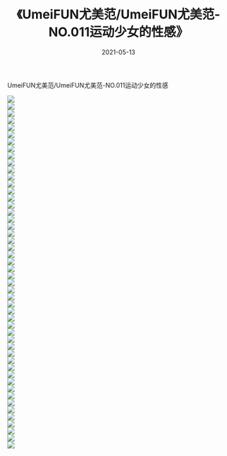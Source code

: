 ﻿---
layout: post
title:  《UmeiFUN尤美范/UmeiFUN尤美范-NO.011运动少女的性感》
date:   2021-05-13
img: http://pic.660000.xyz/1:/网络美图/2021/UmeiFUN尤美范/UmeiFUN尤美范-NO.011运动少女的性感/000.jpg
categories: [美女, 清纯, 唯美]
---

UmeiFUN尤美范/UmeiFUN尤美范-NO.011运动少女的性感

 ![](http://pic.660000.xyz/1:/网络美图/2021/UmeiFUN尤美范/UmeiFUN尤美范-NO.011运动少女的性感/001.jpg) <br>![](http://pic.660000.xyz/1:/网络美图/2021/UmeiFUN尤美范/UmeiFUN尤美范-NO.011运动少女的性感/002.jpg) <br>![](http://pic.660000.xyz/1:/网络美图/2021/UmeiFUN尤美范/UmeiFUN尤美范-NO.011运动少女的性感/003.jpg) <br>![](http://pic.660000.xyz/1:/网络美图/2021/UmeiFUN尤美范/UmeiFUN尤美范-NO.011运动少女的性感/004.jpg) <br>![](http://pic.660000.xyz/1:/网络美图/2021/UmeiFUN尤美范/UmeiFUN尤美范-NO.011运动少女的性感/005.jpg) <br>![](http://pic.660000.xyz/1:/网络美图/2021/UmeiFUN尤美范/UmeiFUN尤美范-NO.011运动少女的性感/006.jpg) <br>![](http://pic.660000.xyz/1:/网络美图/2021/UmeiFUN尤美范/UmeiFUN尤美范-NO.011运动少女的性感/007.jpg) <br>![](http://pic.660000.xyz/1:/网络美图/2021/UmeiFUN尤美范/UmeiFUN尤美范-NO.011运动少女的性感/008.jpg) <br>![](http://pic.660000.xyz/1:/网络美图/2021/UmeiFUN尤美范/UmeiFUN尤美范-NO.011运动少女的性感/009.jpg) <br>![](http://pic.660000.xyz/1:/网络美图/2021/UmeiFUN尤美范/UmeiFUN尤美范-NO.011运动少女的性感/010.jpg) <br>![](http://pic.660000.xyz/1:/网络美图/2021/UmeiFUN尤美范/UmeiFUN尤美范-NO.011运动少女的性感/011.jpg) <br>![](http://pic.660000.xyz/1:/网络美图/2021/UmeiFUN尤美范/UmeiFUN尤美范-NO.011运动少女的性感/012.jpg) <br>![](http://pic.660000.xyz/1:/网络美图/2021/UmeiFUN尤美范/UmeiFUN尤美范-NO.011运动少女的性感/013.jpg) <br>![](http://pic.660000.xyz/1:/网络美图/2021/UmeiFUN尤美范/UmeiFUN尤美范-NO.011运动少女的性感/014.jpg) <br>![](http://pic.660000.xyz/1:/网络美图/2021/UmeiFUN尤美范/UmeiFUN尤美范-NO.011运动少女的性感/015.jpg) <br>![](http://pic.660000.xyz/1:/网络美图/2021/UmeiFUN尤美范/UmeiFUN尤美范-NO.011运动少女的性感/016.jpg) <br>![](http://pic.660000.xyz/1:/网络美图/2021/UmeiFUN尤美范/UmeiFUN尤美范-NO.011运动少女的性感/017.jpg) <br>![](http://pic.660000.xyz/1:/网络美图/2021/UmeiFUN尤美范/UmeiFUN尤美范-NO.011运动少女的性感/018.jpg) <br>![](http://pic.660000.xyz/1:/网络美图/2021/UmeiFUN尤美范/UmeiFUN尤美范-NO.011运动少女的性感/019.jpg) <br>![](http://pic.660000.xyz/1:/网络美图/2021/UmeiFUN尤美范/UmeiFUN尤美范-NO.011运动少女的性感/020.jpg) <br>![](http://pic.660000.xyz/1:/网络美图/2021/UmeiFUN尤美范/UmeiFUN尤美范-NO.011运动少女的性感/021.jpg) <br>![](http://pic.660000.xyz/1:/网络美图/2021/UmeiFUN尤美范/UmeiFUN尤美范-NO.011运动少女的性感/022.jpg) <br>![](http://pic.660000.xyz/1:/网络美图/2021/UmeiFUN尤美范/UmeiFUN尤美范-NO.011运动少女的性感/023.jpg) <br>![](http://pic.660000.xyz/1:/网络美图/2021/UmeiFUN尤美范/UmeiFUN尤美范-NO.011运动少女的性感/024.jpg) <br>![](http://pic.660000.xyz/1:/网络美图/2021/UmeiFUN尤美范/UmeiFUN尤美范-NO.011运动少女的性感/025.jpg) <br>![](http://pic.660000.xyz/1:/网络美图/2021/UmeiFUN尤美范/UmeiFUN尤美范-NO.011运动少女的性感/026.jpg) <br>![](http://pic.660000.xyz/1:/网络美图/2021/UmeiFUN尤美范/UmeiFUN尤美范-NO.011运动少女的性感/027.jpg) <br>![](http://pic.660000.xyz/1:/网络美图/2021/UmeiFUN尤美范/UmeiFUN尤美范-NO.011运动少女的性感/028.jpg) <br>![](http://pic.660000.xyz/1:/网络美图/2021/UmeiFUN尤美范/UmeiFUN尤美范-NO.011运动少女的性感/029.jpg) <br>![](http://pic.660000.xyz/1:/网络美图/2021/UmeiFUN尤美范/UmeiFUN尤美范-NO.011运动少女的性感/030.jpg) <br>![](http://pic.660000.xyz/1:/网络美图/2021/UmeiFUN尤美范/UmeiFUN尤美范-NO.011运动少女的性感/031.jpg) <br>![](http://pic.660000.xyz/1:/网络美图/2021/UmeiFUN尤美范/UmeiFUN尤美范-NO.011运动少女的性感/032.jpg) <br>![](http://pic.660000.xyz/1:/网络美图/2021/UmeiFUN尤美范/UmeiFUN尤美范-NO.011运动少女的性感/033.jpg) <br>![](http://pic.660000.xyz/1:/网络美图/2021/UmeiFUN尤美范/UmeiFUN尤美范-NO.011运动少女的性感/034.jpg) <br>![](http://pic.660000.xyz/1:/网络美图/2021/UmeiFUN尤美范/UmeiFUN尤美范-NO.011运动少女的性感/035.jpg) <br>![](http://pic.660000.xyz/1:/网络美图/2021/UmeiFUN尤美范/UmeiFUN尤美范-NO.011运动少女的性感/036.jpg) <br>![](http://pic.660000.xyz/1:/网络美图/2021/UmeiFUN尤美范/UmeiFUN尤美范-NO.011运动少女的性感/037.jpg) <br>![](http://pic.660000.xyz/1:/网络美图/2021/UmeiFUN尤美范/UmeiFUN尤美范-NO.011运动少女的性感/038.jpg) <br>![](http://pic.660000.xyz/1:/网络美图/2021/UmeiFUN尤美范/UmeiFUN尤美范-NO.011运动少女的性感/039.jpg) <br>![](http://pic.660000.xyz/1:/网络美图/2021/UmeiFUN尤美范/UmeiFUN尤美范-NO.011运动少女的性感/040.jpg) <br>![](http://pic.660000.xyz/1:/网络美图/2021/UmeiFUN尤美范/UmeiFUN尤美范-NO.011运动少女的性感/041.jpg) <br>![](http://pic.660000.xyz/1:/网络美图/2021/UmeiFUN尤美范/UmeiFUN尤美范-NO.011运动少女的性感/042.jpg) <br>![](http://pic.660000.xyz/1:/网络美图/2021/UmeiFUN尤美范/UmeiFUN尤美范-NO.011运动少女的性感/043.jpg) <br>![](http://pic.660000.xyz/1:/网络美图/2021/UmeiFUN尤美范/UmeiFUN尤美范-NO.011运动少女的性感/044.jpg) <br>![](http://pic.660000.xyz/1:/网络美图/2021/UmeiFUN尤美范/UmeiFUN尤美范-NO.011运动少女的性感/045.jpg) <br>![](http://pic.660000.xyz/1:/网络美图/2021/UmeiFUN尤美范/UmeiFUN尤美范-NO.011运动少女的性感/046.jpg) <br>![](http://pic.660000.xyz/1:/网络美图/2021/UmeiFUN尤美范/UmeiFUN尤美范-NO.011运动少女的性感/047.jpg) <br>![](http://pic.660000.xyz/1:/网络美图/2021/UmeiFUN尤美范/UmeiFUN尤美范-NO.011运动少女的性感/048.jpg) <br>![](http://pic.660000.xyz/1:/网络美图/2021/UmeiFUN尤美范/UmeiFUN尤美范-NO.011运动少女的性感/049.jpg) <br>![](http://pic.660000.xyz/1:/网络美图/2021/UmeiFUN尤美范/UmeiFUN尤美范-NO.011运动少女的性感/050.jpg) <br>